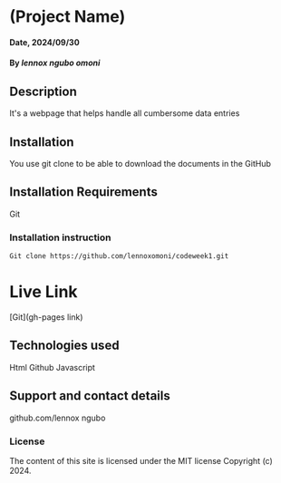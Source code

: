 # (Project Name)

#### Date, 2024/09/30

#### By *lennox ngubo omoni*

## Description
It's a webpage that helps handle all cumbersome data entries

## Installation
You use git clone to be able to download the documents in the GitHub

## Installation Requirements
Git

### Installation instruction

```
Git clone https://github.com/lennoxomoni/codeweek1.git

```

# Live Link
[Git](gh-pages link)

## Technologies used
Html
Github
Javascript


## Support and contact details
github.com/lennox ngubo

### License
The content of this site is licensed under the MIT license
Copyright (c) 2024.
